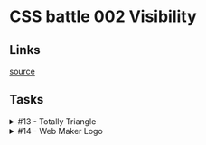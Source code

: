 # CSS battle 002 Visibility

## Links
[source](https://cssbattle.dev/battle/2)

## Tasks

<details>
  <summary>#13 - Totally Triangle</summary>

  [Task](https://cssbattle.dev/play/13)

    <p>
    <style>
      body {
        margin: 0;
        background: #0B2429
      }
      p {
        margin: -100;
        width: 200;
        height: 200;
        transform: rotate(45deg);background: #F3AC3C;
      }
    </style>

</details>

<details>
  <summary>#14 - Web Maker Logo</summary>

  [Task](https://cssbattle.dev/play/14)

    <p t1><p t2>
    <style>
      body {
        background: #F2F2B6;
      }
      p {
        margin: 0;
        height: 0;
        width: 0;
        position: absolute;
        border: solid 75px rgba(0,0,0,0);
      }
      [t1] {
        top: 85;
        left: 60;
        border-top: solid 130px #FF6D00;
        filter: drop-shadow(20px 0px #FD4602);
      }
      [t2] {
        bottom: 85;
        right: 80;
        border-bottom: solid 130px #FD4602;
        filter: drop-shadow(20px 0px #FF6D00);
      }
    </style>

</details>
